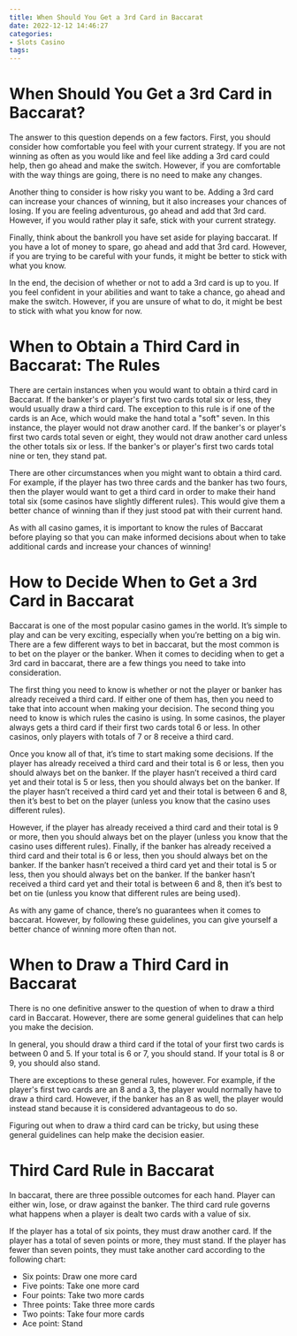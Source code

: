 ```yaml
---
title: When Should You Get a 3rd Card in Baccarat
date: 2022-12-12 14:46:27
categories:
- Slots Casino
tags:
---
```



#  When Should You Get a 3rd Card in Baccarat?

The answer to this question depends on a few factors.  First, you should consider how comfortable you feel with your current strategy. If you are not winning as often as you would like and feel like adding a 3rd card could help, then go ahead and make the switch. However, if you are comfortable with the way things are going, there is no need to make any changes.

Another thing to consider is how risky you want to be. Adding a 3rd card can increase your chances of winning, but it also increases your chances of losing. If you are feeling adventurous, go ahead and add that 3rd card. However, if you would rather play it safe, stick with your current strategy.

Finally, think about the bankroll you have set aside for playing baccarat. If you have a lot of money to spare, go ahead and add that 3rd card. However, if you are trying to be careful with your funds, it might be better to stick with what you know.

In the end, the decision of whether or not to add a 3rd card is up to you. If you feel confident in your abilities and want to take a chance, go ahead and make the switch. However, if you are unsure of what to do, it might be best to stick with what you know for now.

#  When to Obtain a Third Card in Baccarat: The Rules

There are certain instances when you would want to obtain a third card in Baccarat. If the banker's or player's first two cards total six or less, they would usually draw a third card. The exception to this rule is if one of the cards is an Ace, which would make the hand total a "soft" seven. In this instance, the player would not draw another card. If the banker's or player's first two cards total seven or eight, they would not draw another card unless the other totals six or less. If the banker's or player's first two cards total nine or ten, they stand pat.

There are other circumstances when you might want to obtain a third card. For example, if the player has two three cards and the banker has two fours, then the player would want to get a third card in order to make their hand total six (some casinos have slightly different rules). This would give them a better chance of winning than if they just stood pat with their current hand.

As with all casino games, it is important to know the rules of Baccarat before playing so that you can make informed decisions about when to take additional cards and increase your chances of winning!

#  How to Decide When to Get a 3rd Card in Baccarat

Baccarat is one of the most popular casino games in the world. It’s simple to play and can be very exciting, especially when you’re betting on a big win. There are a few different ways to bet in baccarat, but the most common is to bet on the player or the banker. When it comes to deciding when to get a 3rd card in baccarat, there are a few things you need to take into consideration.

The first thing you need to know is whether or not the player or banker has already received a third card. If either one of them has, then you need to take that into account when making your decision. The second thing you need to know is which rules the casino is using. In some casinos, the player always gets a third card if their first two cards total 6 or less. In other casinos, only players with totals of 7 or 8 receive a third card.

Once you know all of that, it’s time to start making some decisions. If the player has already received a third card and their total is 6 or less, then you should always bet on the banker. If the player hasn’t received a third card yet and their total is 5 or less, then you should always bet on the banker. If the player hasn’t received a third card yet and their total is between 6 and 8, then it’s best to bet on the player (unless you know that the casino uses different rules).

However, if the player has already received a third card and their total is 9 or more, then you should always bet on the player (unless you know that the casino uses different rules). Finally, if the banker has already received a third card and their total is 6 or less, then you should always bet on the banker. If the banker hasn’t received a third card yet and their total is 5 or less, then you should always bet on the banker. If the banker hasn’t received a third card yet and their total is between 6 and 8, then it’s best to bet on tie (unless you know that different rules are being used).

As with any game of chance, there’s no guarantees when it comes to baccarat. However, by following these guidelines, you can give yourself a better chance of winning more often than not.

#  When to Draw a Third Card in Baccarat 

There is no one definitive answer to the question of when to draw a third card in Baccarat. However, there are some general guidelines that can help you make the decision.

In general, you should draw a third card if the total of your first two cards is between 0 and 5. If your total is 6 or 7, you should stand. If your total is 8 or 9, you should also stand.

There are exceptions to these general rules, however. For example, if the player's first two cards are an 8 and a 3, the player would normally have to draw a third card. However, if the banker has an 8 as well, the player would instead stand because it is considered advantageous to do so.

Figuring out when to draw a third card can be tricky, but using these general guidelines can help make the decision easier.

#  Third Card Rule in Baccarat

In baccarat, there are three possible outcomes for each hand. Player can either win, lose, or draw against the banker. The third card rule governs what happens when a player is dealt two cards with a value of six.

If the player has a total of six points, they must draw another card. If the player has a total of seven points or more, they must stand. If the player has fewer than seven points, they must take another card according to the following chart:

- Six points: Draw one more card
- Five points: Take one more card
- Four points: Take two more cards
- Three points: Take three more cards
- Two points: Take four more cards
- Ace point: Stand